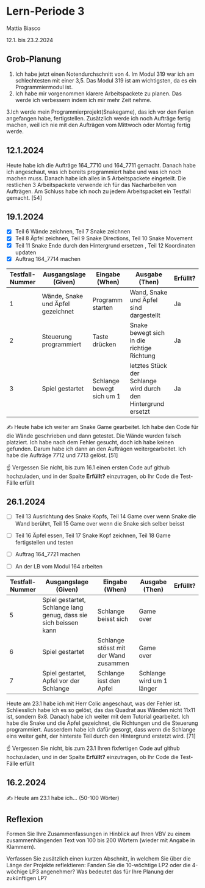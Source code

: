 # Lern-Periode 3

Mattia Biasco

12.1. bis 23.2.2024

## Grob-Planung

1. Ich habe jetzt einen Notendurchschnitt von 4. Im Modul 319 war ich am schlechtesten mit einer 3,5. Das Modul 319 ist am wichtigsten, da es ein Programmiermodul ist.
2. Ich habe mir vorgenommen klarere Arbeitspackete zu planen. Das werde ich verbessern indem ich mir mehr Zeit nehme.

3.Ich werde mein Programmierprojekt(Snakegame), das ich vor den Ferien angefangen habe, fertigstellen. Zusätzlich werde ich noch Aufträge fertig machen, weil ich nie mit den Aufträgen vom Mittwoch oder Montag fertig werde.

## 12.1.2024

Heute habe ich die Aufträge 164_7710 und 164_7711 gemacht. Danach habe ich angeschaut, was ich bereits programmiert habe und was ich noch machen muss. Danach habe ich alles in 5 Arbeitspackete eingeteilt. Die restlichen 3 Arbeitspackete verwende ich für das Nacharbeiten von Aufträgen. Am Schluss habe ich noch zu jedem Arbeitspacket ein Testfall gemacht. [54]

## 19.1.2024

- [x] Teil 6 Wände zeichnen, Teil 7 Snake zeichnen
- [x] Teil 8 Äpfel zeichnen, Teil 9 Snake Directions, Teil 10 Snake Movement
- [x] Teil 11 Snake Ende durch den Hintergrund ersetzen , Teil 12 Koordinaten updaten
- [x] Auftrag 164_7714 machen

| Testfall-Nummer | Ausgangslage (Given) | Eingabe (When) | Ausgabe (Then) | Erfüllt? |
| --------------- | -------------------- | -------------- | -------------- | -------- |
| 1               | Wände, Snake und Äpfel gezeichnet | Programm starten | Wand, Snake und Äpfel sind dargestellt | Ja         |
| 2               | Steuerung programmiert | Taste drücken | Snake bewegt sich in die richtige Richtung  |  Ja        |
| 3               | Spiel gestartet | Schlange bewegt sich um 1 | letztes Stück der Schlange wird durch den Hintergrund ersetzt | Ja         |

✍️ Heute habe ich weiter am Snake Game gearbeitet. Ich habe den Code für die Wände geschrieben und dann getestet. Die Wände wurden falsch platziert. Ich habe nach dem Fehler gesucht, doch ich habe keinen gefunden. Darum habe ich dann an den Aufträgen weitergearbeitet. Ich habe die Aufträge 7712 und 7713 gelöst. [51]

☝️ Vergessen Sie nicht, bis zum 16.1 einen ersten Code auf github hochzuladen, und in der Spalte **Erfüllt?** einzutragen, ob Ihr Code die Test-Fälle erfüllt

## 26.1.2024

- [ ] Teil 13 Ausrichtung des Snake Kopfs, Teil 14 Game over wenn Snake die Wand berührt, Teil 15 Game over wenn die Snake sich selber beisst
- [ ] Teil 16 Äpfel essen, Teil 17 Snake Kopf zeichnen, Teil 18 Game fertigstellen und testen
- [ ] Auftrag 164_7721 machen
- [ ] An der LB vom Modul 164 arbeiten


| Testfall-Nummer | Ausgangslage (Given)                                         | Eingabe (When)              | Ausgabe (Then) | Erfüllt? |
| --------------- | ------------------------------------------------------------ | --------------------------- | -------------- | -------- |
| 5               | Spiel gestartet, Schlange lang genug, dass sie sich beissen kann | Schlange beisst sich| Game over|        |
| 6               | Spiel gestartet  | Schlange stösst mit der Wand zusammen | Game over |      |
| 7               | Spiel gestartet, Apfel vor der Schlange | Schlange isst den Apfel | Schlange wird um 1 länger |          |

Heute am 23.1 habe ich mit Herr Colic angeschaut, was der Fehler ist. Schliesslich habe ich es so gelöst, das das Quadrat aus Wänden nicht 11x11 ist, sondern 8x8. Danach habe ich weiter mit dem Tutorial gearbeitet. Ich habe die Snake und die Äpfel gezeichnet, die Richtungen und die Steuerung programmiert. Ausserdem habe ich dafür gesorgt, dass wenn die Schlange eins weiter geht, der hinterste Teil durch den Hintergrund erstetzt wird. [71]

☝️ Vergessen Sie nicht, bis zum 23.1 Ihren fixfertigen Code auf github hochzuladen, und in der Spalte **Erfüllt?** einzutragen, ob Ihr Code die Test-Fälle erfüllt

## 16.2.2024

✍️ Heute am 23.1 habe ich... (50-100 Wörter)

## Reflexion

Formen Sie Ihre Zusammenfassungen in Hinblick auf Ihren VBV zu einem zusammenhängenden Text von 100 bis 200 Wörtern (wieder mit Angabe in Klammern).

Verfassen Sie zusätzlich einen kurzen Abschnitt, in welchem Sie über die Länge der Projekte reflektieren: Fanden Sie die 10-wöchtige LP2 oder die 4-wöchige LP3 angenehmer? Was bedeutet das für Ihre Planung der zukünftigen LP?
